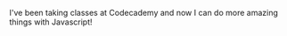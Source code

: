 I've been taking classes at Codecademy and now I can do more amazing things with Javascript!
<script>
confirm("Prepare yourself to see some cool things!/nHere we go!");
</script>
